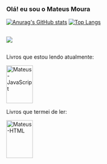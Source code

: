 ### Olá! eu sou o Mateus Moura

[![Anurag's GitHub stats](https://github-readme-stats.vercel.app/api?username=Theuz1nh0&show_icons=true&theme=radical)](https://github.com/anuraghazra/github-readme-stats)
[![Top Langs](https://github-readme-stats.vercel.app/api/top-langs/?username=Theuz1nh0&layout=compact&theme=radical)](https://github.com/anuraghazra/github-readme-stats)

##
  
<div>
  <a href="https://www.linkedin.com/in/theuz1nh0/" target="_blank"><img src="https://img.shields.io/badge/-LinkedIn-%230077B5?style=for-the-badge&logo=linkedin&logoColor=white"></a>
</div>

##

<p>Livros que estou lendo atualmente:</p>
  <a href="https://www.amazon.com.br/L%C3%B3gica-Programa%C3%A7%C3%A3o-Algoritmos-com-JavaScript/dp/6586057906">
  <img align="center" alt="Mateus-JavaScript" height="100" width="70" src="https://images-na.ssl-images-amazon.com/images/I/71X7hMhMEUL.jpg"/>
  </a>

<p>Livros que termei de ler:</p>
  <a href="https://www.amazon.com.br/HTML5-CSS3-Domine-web-futuro-ebook/dp/B00VAALZ94">
  <img align="center" alt="Mateus-HTML" height="100" width="70" src="https://m.media-amazon.com/images/I/41+axHNoWBL.jpg"/>
  </a>
